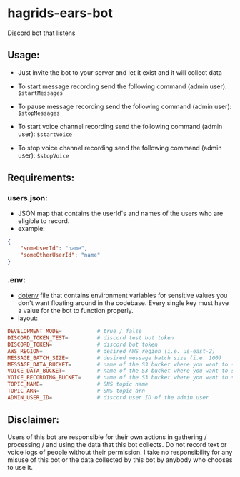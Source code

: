 # hagrids-ears-bot
Discord bot that listens

## Usage:
- Just invite the bot to your server and let it exist and it will collect data

- To start message recording send the following command (admin user): ```$startMessages```

- To pause message recording send the following command (admin user): ```$stopMessages```

- To start voice channel recording send the following command (admin user): ```$startVoice```

- To stop voice channel recording send the following command (admin user): ```$stopVoice```

## Requirements:

### **users.json:**
- JSON map  that contains the userId's and names of the users who are eligible to record.
- example:
```json
{
    "someUserId": "name",
    "someOtherUserId": "name"
}
```

### **.env:**
- [dotenv](https://www.npmjs.com/package/dotenv) file that contains environment variables for sensitive values you don't want floating around in the codebase. Every single key must have a value for the bot to function properly.
- layout:
```toml
DEVELOPMENT_MODE=           # true / false
DISCORD_TOKEN_TEST=         # discord test bot token
DISCORD_TOKEN=              # discord bot token
AWS_REGION=                 # desired AWS region (i.e. us-east-2)
MESSAGE_BATCH_SIZE=         # desired message batch size (i.e. 100)
MESSAGE_DATA_BUCKET=        # name of the S3 bucket where you want to store message data
VOICE_DATA_BUCKET=          # name of the S3 bucket where you want to store voice data
VOICE_RECORDING_BUCKET=     # name of the S3 bucket where you want to store voice recordings
TOPIC_NAME=                 # SNS topic name
TOPIC_ARN=                  # SNS topic arn
ADMIN_USER_ID=              # discord user ID of the admin user
```

## Disclaimer:
Users of this bot are responsible for their own actions in gathering / processing / and using the data that this bot collects. Do not record text or voice logs of people without their permission. I take no responsibility for any misuse of this bot or the data collected by this bot by anybody who chooses to use it.
